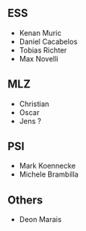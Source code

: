 ## ESS
- Kenan Muric
- Daniel Cacabelos
- Tobias Richter
- Max Novelli

## MLZ
- Christian
- Oscar
- Jens ?

## PSI
- Mark Koennecke
- Michele Brambilla

## Others
- Deon Marais
